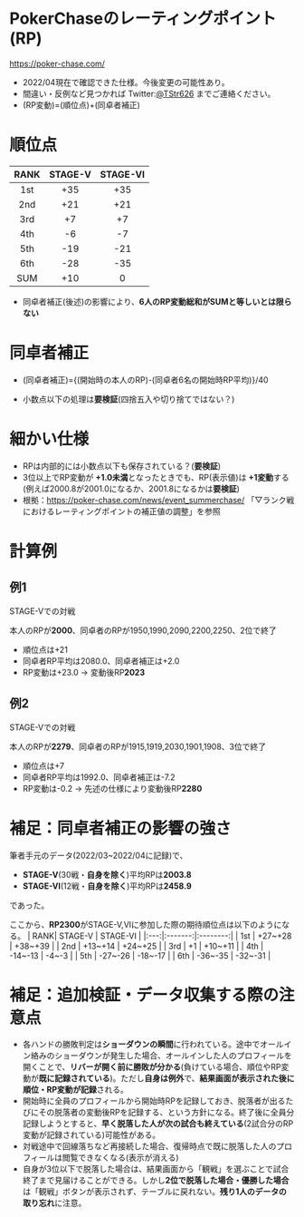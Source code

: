 # PokerChaseのレーティングポイント(RP)
https://poker-chase.com/
* 2022/04現在で確認できた仕様。今後変更の可能性あり。
* 間違い・反例など見つかれば Twitter:[@TStr626](https://twitter.com/TStr626) までご連絡ください。
* (RP変動)=(順位点)+(同卓者補正)

# 順位点
| RANK| STAGE-V | STAGE-VI |
|:---:|:-------:|:--------:|
| 1st | +35     | +35      |
| 2nd | +21     | +21      |
| 3rd | +7      | +7       |
| 4th | -6      | -7       |
| 5th | -19     | -21      |
| 6th | -28     | -35      |
| SUM | +10     | 0      |

* 同卓者補正(後述)の影響により、**6人のRP変動総和がSUMと等しいとは限らない**

# 同卓者補正
* (同卓者補正)=\{(開始時の本人のRP)-(同卓者6名の開始時RP平均)\}/40

* 小数点以下の処理は**要検証**(四捨五入や切り捨てではない？)

# 細かい仕様
* RPは内部的には小数点以下も保存されている？(**要検証**)
* 3位以上でRP変動が **+1.0未満**となったときでも、RP(表示値)は **+1変動**する(例えば2000.8が2001.0になるか、2001.8になるかは**要検証**)
* 根拠：https://poker-chase.com/news/event_summerchase/ 「▽ランク戦におけるレーティングポイントの補正値の調整」を参照
# 計算例
## 例1
STAGE-Vでの対戦

本人のRPが**2000**、同卓者のRPが1950,1990,2090,2200,2250、2位で終了

* 順位点は+21
* 同卓者RP平均は2080.0、同卓者補正は+2.0
* RP変動は+23.0 → 変動後RP**2023**

## 例2
STAGE-Vでの対戦

本人のRPが**2279**、同卓者のRPが1915,1919,2030,1901,1908、3位で終了

* 順位点は+7
* 同卓者RP平均は1992.0、同卓者補正は-7.2
* RP変動は-0.2 → 先述の仕様により変動後RP**2280**

# 補足：同卓者補正の影響の強さ
筆者手元のデータ(2022/03~2022/04に記録)で、
* **STAGE-V**(30戦・**自身を除く**)平均RPは**2003.8**
* **STAGE-VI**(12戦・**自身を除く**)平均RPは**2458.9**

であった。

ここから、**RP2300**がSTAGE-V,VIに参加した際の期待順位点は以下のようになる。
| RANK| STAGE-V | STAGE-VI |
|:---:|:-------:|:--------:|
| 1st | +27~+28 | +38~+39  |
| 2nd | +13~+14 | +24~+25  |
| 3rd | +1      | +10~+11  |
| 4th | -14~-13 | -4~-3    |
| 5th | -27~-26 | -18~-17  |
| 6th | -36~-35 | -32~-31  |


# 補足：追加検証・データ収集する際の注意点

* 各ハンドの勝敗判定は**ショーダウンの瞬間**に行われている。途中でオールイン絡みのショーダウンが発生した場合、オールインした人のプロフィールを開くことで、**リバーが開く前に勝敗が分かる**(負けている場合、順位やRP変動が**既に記録されている**)。ただし**自身は例外**で、**結果画面が表示された後に順位・RP変動が記録**される。
* 開始時に全員のプロフィールから開始時RPを記録しておき、脱落者が出るたびにその脱落者の変動後RPを記録する、という方針になる。終了後に全員分記録しようとすると、**早く脱落した人が次の試合も終えている**(2試合分のRP変動が記録されている)可能性がある。
* 対戦途中で回線落ちなど再接続した場合、復帰時点で既に脱落した人のプロフィールは閲覧できなくなる(表示が消える)
* 自身が3位以下で脱落した場合は、結果画面から「観戦」を選ぶことで試合終了まで見届けることができる。しかし**2位で脱落した場合・優勝した場合**は「観戦」ボタンが表示されず、テーブルに戻れない。**残り1人のデータの取り忘れ**に注意。
